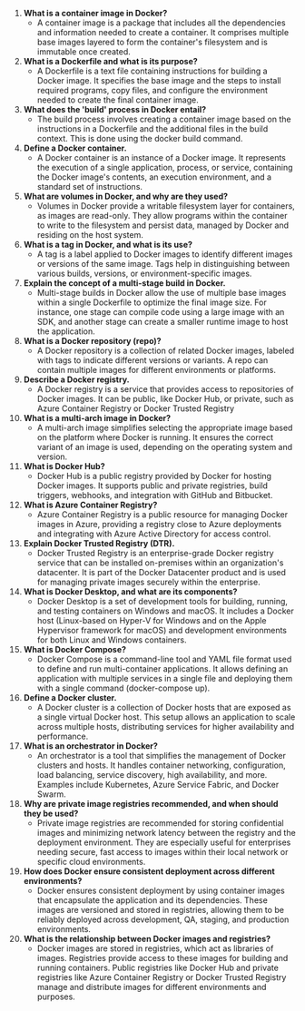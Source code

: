 <ol>
  <li>
    <strong>What is a container image in Docker?</strong>
    <ul>
      <li>A container image is a package that includes all the dependencies and information needed to create a container. It comprises multiple base images layered to form the container's filesystem and is immutable once created.</li>
    </ul>
  </li>
  <li>
    <strong>What is a Dockerfile and what is its purpose?</strong>
    <ul>
      <li>A Dockerfile is a text file containing instructions for building a Docker image. It specifies the base image and the steps to install required programs, copy files, and configure the environment needed to create the final container image.</li>
    </ul>
  </li>
  <li>
    <strong>What does the 'build' process in Docker entail?</strong>
    <ul>
      <li>The build process involves creating a container image based on the instructions in a Dockerfile and the additional files in the build context. This is done using the docker build command.</li>
    </ul>
  </li>
  <li>
    <strong>Define a Docker container.</strong>
    <ul>
      <li>A Docker container is an instance of a Docker image. It represents the execution of a single application, process, or service, containing the Docker image's contents, an execution environment, and a standard set of instructions.</li>
    </ul>
  </li>
  <li>
    <strong>What are volumes in Docker, and why are they used?</strong>
    <ul>
      <li>Volumes in Docker provide a writable filesystem layer for containers, as images are read-only. They allow programs within the container to write to the filesystem and persist data, managed by Docker and residing on the host system.</li>
    </ul>
  </li>
  <li>
    <strong>What is a tag in Docker, and what is its use?</strong>
    <ul>
      <li>A tag is a label applied to Docker images to identify different images or versions of the same image. Tags help in distinguishing between various builds, versions, or environment-specific images.</li>
    </ul>
  </li>
  <li>
    <strong>Explain the concept of a multi-stage build in Docker.</strong>
    <ul>
      <li>Multi-stage builds in Docker allow the use of multiple base images within a single Dockerfile to optimize the final image size. For instance, one stage can compile code using a large image with an SDK, and another stage can create a smaller runtime image to host the application.</li>
    </ul>
  </li>
  <li>
    <strong>What is a Docker repository (repo)?</strong>
    <ul>
      <li>A Docker repository is a collection of related Docker images, labeled with tags to indicate different versions or variants. A repo can contain multiple images for different environments or platforms.</li>
    </ul>
  </li>
  <li>
    <strong>Describe a Docker registry.</strong>
    <ul>
      <li>A Docker registry is a service that provides access to repositories of Docker images. It can be public, like Docker Hub, or private, such as Azure Container Registry or Docker Trusted Registry</li>
    </ul>
  </li>
  <li>
    <strong>What is a multi-arch image in Docker?</strong>
    <ul>
      <li>A multi-arch image simplifies selecting the appropriate image based on the platform where Docker is running. It ensures the correct variant of an image is used, depending on the operating system and version.</li>
    </ul>
  </li>
  <li>
    <strong>What is Docker Hub?</strong>
    <ul>
      <li>Docker Hub is a public registry provided by Docker for hosting Docker images. It supports public and private registries, build triggers, webhooks, and integration with GitHub and Bitbucket.</li>
    </ul>
  </li>
  <li>
    <strong>What is Azure Container Registry?</strong>
    <ul>
      <li>Azure Container Registry is a public resource for managing Docker images in Azure, providing a registry close to Azure deployments and integrating with Azure Active Directory for access control.</li>
    </ul>
  </li>
  <li>
    <strong>Explain Docker Trusted Registry (DTR).</strong>
    <ul>
      <li>Docker Trusted Registry is an enterprise-grade Docker registry service that can be installed on-premises within an organization's datacenter. It is part of the Docker Datacenter product and is used for managing private images securely within the enterprise.</li>
    </ul>
  </li>
  <li>
    <strong>What is Docker Desktop, and what are its components?</strong>
    <ul>
      <li>Docker Desktop is a set of development tools for building, running, and testing containers on Windows and macOS. It includes a Docker host (Linux-based on Hyper-V for Windows and on the Apple Hypervisor framework for macOS) and development environments for both Linux and Windows containers.</li>
    </ul>
  </li>
  <li>
    <strong>What is Docker Compose?</strong>
    <ul>
      <li>Docker Compose is a command-line tool and YAML file format used to define and run multi-container applications. It allows defining an application with multiple services in a single file and deploying them with a single command (docker-compose up).</li>
    </ul>
  </li>
  <li>
    <strong>Define a Docker cluster.</strong>
    <ul>
      <li>A Docker cluster is a collection of Docker hosts that are exposed as a single virtual Docker host. This setup allows an application to scale across multiple hosts, distributing services for higher availability and performance.</li>
    </ul>
  </li>
  <li>
    <strong>What is an orchestrator in Docker?</strong>
    <ul>
      <li>An orchestrator is a tool that simplifies the management of Docker clusters and hosts. It handles container networking, configuration, load balancing, service discovery, high availability, and more. Examples include Kubernetes, Azure Service Fabric, and Docker Swarm.</li>
    </ul>
  </li>
  <li>
    <strong>Why are private image registries recommended, and when should they be used?</strong>
    <ul>
      <li>Private image registries are recommended for storing confidential images and minimizing network latency between the registry and the deployment environment. They are especially useful for enterprises needing secure, fast access to images within their local network or specific cloud environments.</li>
    </ul>
  </li>
  <li>
    <strong>How does Docker ensure consistent deployment across different environments?</strong>
    <ul>
      <li>Docker ensures consistent deployment by using container images that encapsulate the application and its dependencies. These images are versioned and stored in registries, allowing them to be reliably deployed across development, QA, staging, and production environments.
</li>
    </ul>
  </li>
  <li>
    <strong>What is the relationship between Docker images and registries?</strong>
    <ul>
      <li>Docker images are stored in registries, which act as libraries of images. Registries provide access to these images for building and running containers. Public registries like Docker Hub and private registries like Azure Container Registry or Docker Trusted Registry manage and distribute images for different environments and purposes.</li>
    </ul>
  </li>
</ol>
